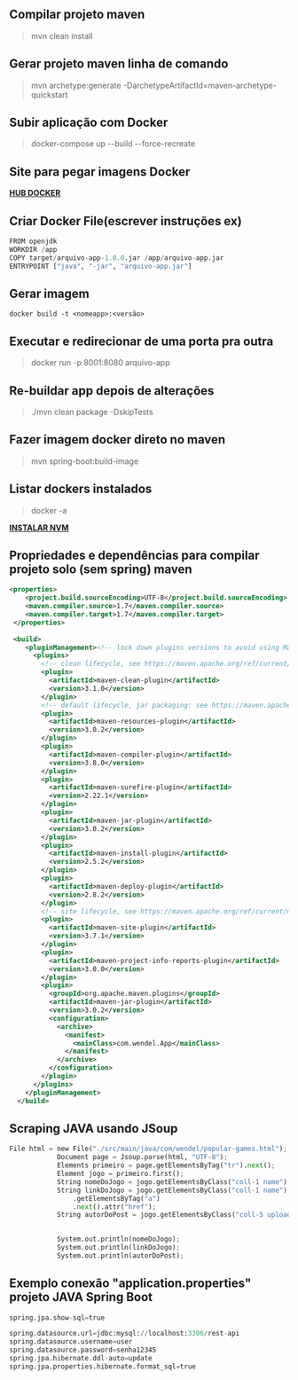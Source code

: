 ## Compilar projeto maven

> mvn clean install

## Gerar projeto maven linha de comando

> mvn archetype:generate -DarchetypeArtifactId=maven-archetype-quickstart

## Subir aplicação com Docker

> docker-compose up --build --force-recreate

## Site para pegar imagens Docker

[**HUB DOCKER**](hub.docker.com)

## Criar Docker File(escrever instruções ex)

```python
FROM openjdk
WORKDIR /app
COPY target/arquivo-app-1.0.0.jar /app/arquivo-app.jar
ENTRYPOINT ["java", "-jar", "arquivo-app.jar"]
```
## Gerar imagem

``` docker build -t <nomeapp>:<versão> ```
  
## Executar e redirecionar de uma porta pra outra

> docker run -p 8001:8080 arquivo-app

## Re-buildar app depois de alterações

> ./mvn clean package -DskipTests

## Fazer imagem docker direto no maven

> mvn spring-boot:build-image

## Listar dockers instalados

> docker -a

[**INSTALAR NVM**](https://gist.github.com/d2s/372b5943bce17b964a79)


## Propriedades e dependências para compilar projeto solo (sem spring) maven

```xml
<properties>
    <project.build.sourceEncoding>UTF-8</project.build.sourceEncoding>
    <maven.compiler.source>1.7</maven.compiler.source>
    <maven.compiler.target>1.7</maven.compiler.target>
 </properties>
  
 <build>
    <pluginManagement><!-- lock down plugins versions to avoid using Maven defaults (may be moved to parent pom) -->
      <plugins>
        <!-- clean lifecycle, see https://maven.apache.org/ref/current/maven-core/lifecycles.html#clean_Lifecycle -->
        <plugin>
          <artifactId>maven-clean-plugin</artifactId>
          <version>3.1.0</version>
        </plugin>
        <!-- default lifecycle, jar packaging: see https://maven.apache.org/ref/current/maven-core/default-bindings.html#Plugin_bindings_for_jar_packaging -->
        <plugin>
          <artifactId>maven-resources-plugin</artifactId>
          <version>3.0.2</version>
        </plugin>
        <plugin>
          <artifactId>maven-compiler-plugin</artifactId>
          <version>3.8.0</version>
        </plugin>
        <plugin>
          <artifactId>maven-surefire-plugin</artifactId>
          <version>2.22.1</version>
        </plugin>
        <plugin>
          <artifactId>maven-jar-plugin</artifactId>
          <version>3.0.2</version>
        </plugin>
        <plugin>
          <artifactId>maven-install-plugin</artifactId>
          <version>2.5.2</version>
        </plugin>
        <plugin>
          <artifactId>maven-deploy-plugin</artifactId>
          <version>2.8.2</version>
        </plugin>
        <!-- site lifecycle, see https://maven.apache.org/ref/current/maven-core/lifecycles.html#site_Lifecycle -->
        <plugin>
          <artifactId>maven-site-plugin</artifactId>
          <version>3.7.1</version>
        </plugin>
        <plugin>
          <artifactId>maven-project-info-reports-plugin</artifactId>
          <version>3.0.0</version>
        </plugin>
        <plugin>
          <groupId>org.apache.maven.plugins</groupId>
          <artifactId>maven-jar-plugin</artifactId>
          <version>3.0.2</version>
          <configuration>
            <archive>
              <manifest>
                <mainClass>com.wendel.App</mainClass>
              </manifest>
            </archive>
          </configuration>
        </plugin>
      </plugins>
    </pluginManagement>
  </build> 
```

## Scraping JAVA usando JSoup

```python
File html = new File("./src/main/java/com/wendel/popular-games.html");
            Document page = Jsoup.parse(html, "UTF-8");
            Elements primeiro = page.getElementsByTag("tr").next();
            Element jogo = primeiro.first();
            String nomeDoJogo = jogo.getElementsByClass("coll-1 name").text();
            String linkDoJogo = jogo.getElementsByClass("coll-1 name").first()
                .getElementsByTag("a")
                .next().attr("href");
            String autorDoPost = jogo.getElementsByClass("coll-5 uploader").text();
            

            System.out.println(nomeDoJogo);
            System.out.println(linkDoJogo);
            System.out.println(autorDoPost);
```

## Exemplo conexão "application.properties" projeto JAVA Spring Boot

```python
spring.jpa.show-sql=true

spring.datasource.url=jdbc:mysql://localhost:3306/rest-api
spring.datasource.username=user
spring.datasource.password=senha12345
spring.jpa.hibernate.ddl-auto=update
spring.jpa.properties.hibernate.format_sql=true
```
